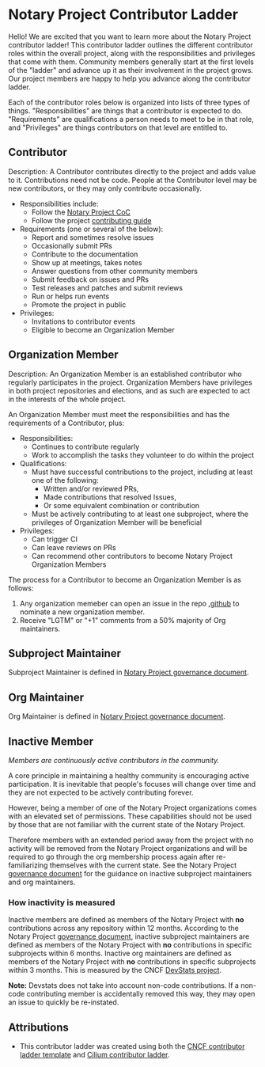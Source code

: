 # Notary Project Contributor Ladder

Hello! We are excited that you want to learn more about the Notary Project contributor ladder! This contributor ladder outlines the different contributor roles within the overall project, along with the responsibilities and privileges that come with them. Community members generally start at the first levels of the "ladder" and advance up it as their involvement in the project grows. Our project members are happy to help you advance along the contributor ladder.

Each of the contributor roles below is organized into lists of three types of things. "Responsibilities" are things that a contributor is expected to do. "Requirements" are qualifications a person needs to meet to be in that role, and "Privileges" are things contributors on that level are entitled to.

## Contributor

Description: A Contributor contributes directly to the project and adds value to it. Contributions need not be code. People at the Contributor level may be new contributors, or they may only contribute occasionally.

* Responsibilities include:
    * Follow the [Notary Project CoC](CODE_OF_CONDUCT.md)
    * Follow the project [contributing guide](CONTRIBUTING.md)
* Requirements (one or several of the below):
    * Report and sometimes resolve issues
    * Occasionally submit PRs
    * Contribute to the documentation
    * Show up at meetings, takes notes
    * Answer questions from other community members
    * Submit feedback on issues and PRs
    * Test releases and patches and submit reviews
    * Run or helps run events
    * Promote the project in public
* Privileges:
    * Invitations to contributor events
    * Eligible to become an Organization Member

## Organization Member

Description: An Organization Member is an established contributor who regularly participates in the project. Organization Members have privileges in both project repositories and elections, and as such are expected to act in the interests of the whole project.

An Organization Member must meet the responsibilities and has the requirements of a Contributor, plus:

* Responsibilities:
    * Continues to contribute regularly
    * Work to accomplish the tasks they volunteer to do within the project
* Qualifications:
    * Must have successful contributions to the project, including at least one of the following:
        * Written and/or reviewed PRs,
        * Made contributions that resolved Issues,
        * Or some equivalent combination or contribution
    * Must be actively contributing to at least one subproject, where the privileges of Organization Member will be beneficial
* Privileges:
    * Can trigger CI
    * Can leave reviews on PRs
    * Can recommend other contributors to become Notary Project Organization Members

The process for a Contributor to become an Organization Member is as follows:

1. Any organization memeber can open an issue in the repo [.github](https://github.com/notaryproject/.github) to nominate a new organization member.
2. Receive "LGTM" or "+1" comments from a 50% majority of Org maintainers.

## Subproject Maintainer

Subproject Maintainer is defined in [Notary Project governance document](GOVERNANCE.md#subproject-maintainers).

## Org Maintainer

Org Maintainer is defined in [Notary Project governance document](GOVERNANCE.md#notary-project-org-maintainers).

## Inactive Member

_Members are continuously active contributors in the community._

A core principle in maintaining a healthy community is encouraging active participation. It is inevitable that people's focuses will change over time and they are not expected to be actively contributing forever.

However, being a member of one of the Notary Project organizations comes with an elevated set of permissions. These capabilities should not be used by those that are not familiar with the current state of the Notary Project.

Therefore members with an extended period away from the project with no activity will be removed from the Notary Project organizations and will be required to go through the org membership process again after re-familiarizing themselves with the current state. See the Notary Project [governance document](GOVERNANCE.md#maintainers-structure) for the guidance on inactive subproject maintainers and org maintainers.

### How inactivity is measured

Inactive members are defined as members of the Notary Project with **no** contributions across any repository within 12 months. According to the Notary Project [governance document](GOVERNANCE.md), inactive subproject maintainers are defined as members of the Notary Project with **no** contributions in specific subprojects within 6 months. Inactive org maintainers are defined as members of the Notary Project with **no** contributions in specific subprojects within 3 months. This is measured by the CNCF [DevStats project](https://notary.devstats.cncf.io/d/8/dashboards?orgId=1&refresh=15m).

**Note:** Devstats does not take into account non-code contributions. If a non-code contributing member is accidentally removed this way, they may open an issue to quickly be re-instated.

## Attributions

* This contributor ladder was created using both the [CNCF contributor ladder template](https://github.com/cncf/project-template/blob/main/CONTRIBUTOR_LADDER.md) and [Cilium contributor ladder](https://github.com/cilium/community/blob/main/CONTRIBUTOR-LADDER.md).